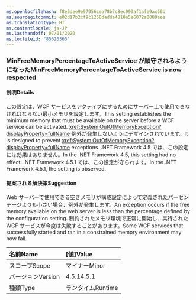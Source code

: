 ```yaml
---
ms.openlocfilehash: f8e5dee9e97956cea78b7c8ec999af1afe9ac66b
ms.sourcegitcommit: e02d17b2cf9c1258dadda4810a5e6072a0089aee
ms.translationtype: HT
ms.contentlocale: ja-JP
ms.lasthandoff: 07/01/2020
ms.locfileid: "85620365"
---
```

### <a name="minfreememorypercentagetoactiveservice-is-now-respected"></a><span data-ttu-id="7afc9-101">MinFreeMemoryPercentageToActiveService が順守されるようになった</span><span class="sxs-lookup"><span data-stu-id="7afc9-101">MinFreeMemoryPercentageToActiveService is now respected</span></span>

#### <a name="details"></a><span data-ttu-id="7afc9-102">説明</span><span class="sxs-lookup"><span data-stu-id="7afc9-102">Details</span></span>

<span data-ttu-id="7afc9-103">この設定は、WCF サービスをアクティブにするためにサーバー上で使用できなければならない最小メモリを設定します。</span><span class="sxs-lookup"><span data-stu-id="7afc9-103">This setting establishes the minimum memory that must be available on the server before a WCF service can be activated.</span></span> <span data-ttu-id="7afc9-104"><xref:System.OutOfMemoryException?displayProperty=fullName> 例外が発生しないようにデザインされています。</span><span class="sxs-lookup"><span data-stu-id="7afc9-104">It is designed to prevent <xref:System.OutOfMemoryException?displayProperty=fullName> exceptions.</span></span> <span data-ttu-id="7afc9-105">.NET Framework 4.5 では、この設定には効果はありません。</span><span class="sxs-lookup"><span data-stu-id="7afc9-105">In the .NET Framework 4.5, this setting had no effect.</span></span> <span data-ttu-id="7afc9-106">.NET Framework 4.5.1 では、この設定が守られます。</span><span class="sxs-lookup"><span data-stu-id="7afc9-106">In the .NET Framework 4.5.1, the setting is observed.</span></span>

#### <a name="suggestion"></a><span data-ttu-id="7afc9-107">提案される解決策</span><span class="sxs-lookup"><span data-stu-id="7afc9-107">Suggestion</span></span>

<span data-ttu-id="7afc9-108">Web サーバーで使用できる空きメモリが構成設定によって定義されたパーセンテージよりも小さい場合、例外が発生します。</span><span class="sxs-lookup"><span data-stu-id="7afc9-108">An exception occurs if the free memory available on the web server is less than the percentage defined by the configuration setting.</span></span> <span data-ttu-id="7afc9-109">制約されたメモリ環境で正常に開始し、実行された WCF サービスが今度は失敗することがあります。</span><span class="sxs-lookup"><span data-stu-id="7afc9-109">Some WCF services that successfully started and ran in a constrained memory environment may now fail.</span></span>

| <span data-ttu-id="7afc9-110">名前</span><span class="sxs-lookup"><span data-stu-id="7afc9-110">Name</span></span>    | <span data-ttu-id="7afc9-111">[値]</span><span class="sxs-lookup"><span data-stu-id="7afc9-111">Value</span></span>       |
|:--------|:------------|
| <span data-ttu-id="7afc9-112">スコープ</span><span class="sxs-lookup"><span data-stu-id="7afc9-112">Scope</span></span>   |<span data-ttu-id="7afc9-113">マイナー</span><span class="sxs-lookup"><span data-stu-id="7afc9-113">Minor</span></span>|
|<span data-ttu-id="7afc9-114">バージョン</span><span class="sxs-lookup"><span data-stu-id="7afc9-114">Version</span></span>|<span data-ttu-id="7afc9-115">4.5.1</span><span class="sxs-lookup"><span data-stu-id="7afc9-115">4.5.1</span></span>|
|<span data-ttu-id="7afc9-116">種類</span><span class="sxs-lookup"><span data-stu-id="7afc9-116">Type</span></span>|<span data-ttu-id="7afc9-117">ランタイム</span><span class="sxs-lookup"><span data-stu-id="7afc9-117">Runtime</span></span>|
